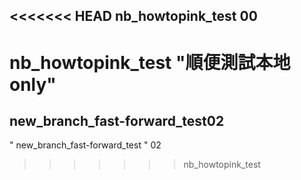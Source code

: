 <<<<<<< HEAD
nb_howtopink_test 00
----------------------
nb_howtopink_test
"順便測試本地only"
=======
new_branch_fast-forward_test02
----------------------------------
" new_branch_fast-forward_test "
02
>>>>>>> nb_howtopink_test
